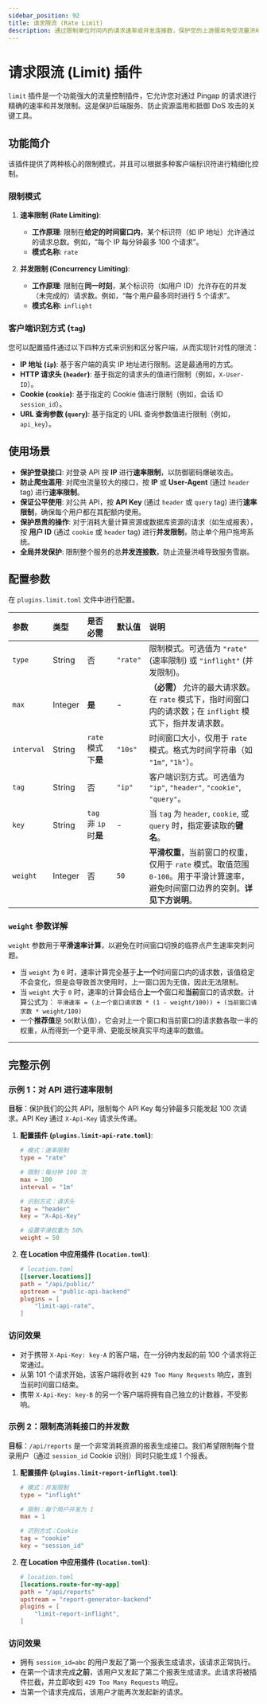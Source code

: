 ```yaml
---
sidebar_position: 92
title: 请求限流 (Rate Limit)
description: 通过限制单位时间内的请求速率或并发连接数，保护您的上游服务免受流量洪峰和恶意攻击的影响，确保服务的稳定性和公平性。
---
```


# 请求限流 (Limit) 插件

`limit` 插件是一个功能强大的流量控制插件，它允许您对通过 Pingap 的请求进行精确的速率和并发限制。这是保护后端服务、防止资源滥用和抵御 DoS 攻击的关键工具。

## 功能简介

该插件提供了两种核心的限制模式，并且可以根据多种客户端标识符进行精细化控制。

### 限制模式

1.  **速率限制 (Rate Limiting)**:
    * **工作原理**: 限制在**给定的时间窗口内**，某个标识符（如 IP 地址）允许通过的请求总数。例如，“每个 IP 每分钟最多 100 个请求”。
    * **模式名称**: `rate`

2.  **并发限制 (Concurrency Limiting)**:
    * **工作原理**: 限制在**同一时刻**，某个标识符（如用户 ID）允许存在的并发（未完成的）请求数。例如，“每个用户最多同时进行 5 个请求”。
    * **模式名称**: `inflight`

### 客户端识别方式 (`tag`)

您可以配置插件通过以下四种方式来识别和区分客户端，从而实现针对性的限流：

* **IP 地址 (`ip`)**: 基于客户端的真实 IP 地址进行限制。这是最通用的方式。
* **HTTP 请求头 (`header`)**: 基于指定的请求头的值进行限制（例如，`X-User-ID`）。
* **Cookie (`cookie`)**: 基于指定的 Cookie 值进行限制（例如，会话 ID `session_id`）。
* **URL 查询参数 (`query`)**: 基于指定的 URL 查询参数值进行限制（例如，`api_key`）。

## 使用场景

* **保护登录接口**: 对登录 API 按 **IP** 进行**速率限制**，以防御密码爆破攻击。
* **防止爬虫滥用**: 对爬虫流量较大的接口，按 **IP** 或 **User-Agent** (通过 `header` tag) 进行**速率限制**。
* **保证公平使用**: 对公共 API，按 **API Key** (通过 `header` 或 `query` tag) 进行**速率限制**，确保每个用户都在其配额内使用。
* **保护昂贵的操作**: 对于消耗大量计算资源或数据库资源的请求（如生成报表），按 **用户 ID** (通过 `cookie` 或 `header` tag) 进行**并发限制**，防止单个用户拖垮系统。
* **全局并发保护**: 限制整个服务的总**并发连接数**，防止流量洪峰导致服务雪崩。

## 配置参数

在 `plugins.limit.toml` 文件中进行配置。

| 参数       | 类型    | 是否必需               | 默认值   | 说明                                                                                                                             |
| :--------- | :------ | :--------------------- | :------- | :------------------------------------------------------------------------------------------------------------------------------- |
| `type`     | String  | 否                     | `"rate"` | 限制模式。可选值为 `"rate"` (速率限制) 或 `"inflight"` (并发限制)。                                                              |
| `max`      | Integer | **是**                 | -        | **（必需）** 允许的最大请求数。在 `rate` 模式下，指时间窗口内的请求数；在 `inflight` 模式下，指并发请求数。                      |
| `interval` | String  | `rate` 模式下**是**    | `"10s"`  | 时间窗口大小，仅用于 `rate` 模式。格式为时间字符串（如 `"1m"`, `"1h"`）。                                                        |
| `tag`      | String  | 否                     | `"ip"`   | 客户端识别方式。可选值为 `"ip"`, `"header"`, `"cookie"`, `"query"`。                                                             |
| `key`      | String  | `tag` 非 `ip` 时**是** | -        | 当 `tag` 为 `header`, `cookie`, 或 `query` 时，指定要读取的**键名**。                                                            |
| `weight`   | Integer | 否                     | `50`     | **平滑权重**，当前窗口的权重，仅用于 `rate` 模式。取值范围 `0-100`。用于平滑计算速率，避免时间窗口边界的突刺。**详见下方说明**。 |

### `weight` 参数详解

`weight` 参数用于**平滑速率计算**，以避免在时间窗口切换的临界点产生速率突刺问题。

* 当 `weight` 为 `0`  时，速率计算完全基于**上一个**时间窗口内的请求数，该值稳定不会变化，但是会导致首次使用时，上一窗口因为无值，因此无法限制。
* 当 `weight` 大于 `0` 时，速率的计算会结合**上一个**窗口和**当前**窗口的请求数。计算公式为：
  `平滑速率 = (上一个窗口请求数 * (1 - weight/100)) + (当前窗口请求数 * weight/100)`
* 一个**推荐值**是 `50`(默认值），它会对上一个窗口和当前窗口的请求数各取一半的权重，从而得到一个更平滑、更能反映真实平均速率的数值。


---

## 完整示例

### 示例 1：对 API 进行速率限制

**目标**：保护我们的公共 API，限制每个 API Key 每分钟最多只能发起 100 次请求。API Key 通过 `X-Api-Key` 请求头传递。

1.  **配置插件 (`plugins.limit-api-rate.toml`)**:
    ```toml
    # 模式：速率限制
    type = "rate"

    # 限制：每分钟 100 次
    max = 100
    interval = "1m"

    # 识别方式：请求头
    tag = "header"
    key = "X-Api-Key"

    # 设置平滑权重为 50%
    weight = 50
    ```

2.  **在 Location 中应用插件 (`location.toml`)**:
    ```toml
    # location.toml
    [[server.locations]]
    path = "/api/public/"
    upstream = "public-api-backend"
    plugins = [
        "limit-api-rate",
    ]
    ```

### 访问效果
* 对于携带 `X-Api-Key: key-A` 的客户端，在一分钟内发起的前 100 个请求将正常通过。
* 从第 101 个请求开始，该客户端将收到 `429 Too Many Requests` 响应，直到当前时间窗口结束。
* 携带 `X-Api-Key: key-B` 的另一个客户端将拥有自己独立的计数器，不受影响。

### 示例 2：限制高消耗接口的并发数

**目标**：`/api/reports` 是一个非常消耗资源的报表生成接口。我们希望限制每个登录用户（通过 `session_id` Cookie 识别）同时只能生成 1 个报表。

1.  **配置插件 (`plugins.limit-report-inflight.toml`)**:
    ```toml
    # 模式：并发限制
    type = "inflight"

    # 限制：每个用户并发为 1
    max = 1

    # 识别方式：Cookie
    tag = "cookie"
    key = "session_id"
    ```

2.  **在 Location 中应用插件 (`location.toml`)**:
    ```toml
    # location.toml
    [locations.route-for-my-app]
    path = "/api/reports"
    upstream = "report-generator-backend"
    plugins = [
        "limit-report-inflight",
    ]
    ```

### 访问效果
* 拥有 `session_id=abc` 的用户发起了第一个报表生成请求，该请求正常执行。
* 在第一个请求完成**之前**，该用户又发起了第二个报表生成请求。此请求将被插件拦截，并立即收到 `429 Too Many Requests` 响应。
* 当第一个请求完成后，该用户才能再次发起新的请求。